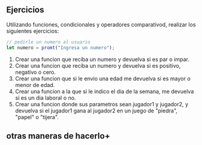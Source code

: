 ## Ejercicios

Utilizando funciones, condicionales y operadores comparativod, realizar los siguientes ejercicios: 

```js
// pedirle un numero al usuario 
let numero = promt("Ingresa un numero");
```



1. Crear una funcion que reciba un numero y devuelva si es par o impar.
2. Crear una funcion que reciba un numero y devuelva si es positivo, negativo o cero.
3. Crear una funcion que si le envio una edad me devuelva si es mayor o menor de edad.
4. Crear una funcion a la que si le indico el dia de la semana, me devuelva si es un dia laboral o no.
5. Crear una funcion donde sus parametros sean jugador1 y jugador2, y devuelva si el jugador1 gana al jugador2 en un juego de "piedra", "papel" o "tijera".





## otras maneras de hacerlo+
<script>
    // Ejercicio 1 - Par o impar
    // Ejercicio 2 - Negativo, positivo o cero
    function verificarNumero(numero) {
        if (numero > 0) {
            return "El numero " + numero + " es positivo";
        } else if (numero < 0) {
            return "El numero " + numero + "es negativo";
        } else {
            return "El numero es cero"
        }
        }

    const esPositivoONegativo = document.querySelector("#ej2");
    esPositivoONegativo.addEventListener("click", () => {
        // Pedirle un numero al usuario
        let numero = prompt("Ingresa un numero");
        if (isNaN(numero)) {
            alert("Por favor, ingresa un numero valido.");
        } else {
            let resultado = verificarNumero(numero); // Aqullamamos a la función correcta
            console.log(resultado);
            alert(resultado);
        }
    });

    // Ejercicio 3 - Mayor o menor de edad
    function mayorOMenorEdad(numero) {
        if (numero >= 18) {
            return "Es mayor de edad";
        } else (numero < 18) {
            return "Es menor de edad";
        }
    }

    const mayorOMenorEdad = document.querySelector("#ej3");
    mayorOMenorEdad.addEventListener("click", () => {

    });

    // Ejercicio 4 - Dia de la semana laboral o no
    function diaSemana(dia) {
        dia = dia.trim().toLowerCase(); 
        const lunes = "lunes";
        const martes = "martes";
        const miercoles = "miercoles";
        const jueves = "jueves";
        const viernes = "viernes";
        const sabado = "sabado";
        const domingo = "domingo";

        let mensaje = "Laborable"; 
        // if (dia == lunes || dia == martes || dia == miercoles || dia == jueves || dia == viernes) {
        //     mensaje = "Laborable";
        // }
        if (dia == sabado || dia == domingo) { mensaje = "NO Laborable";}
        
        return mensaje;
    };

    btnEj4.addEventListener("click", () => {
        let dia = prompt("Día de la semana");

        let resultado = diaSemana(dia);
        console.log(resultado);
    });

    // Ejercicio 5 - "piedra", "papel" o "tijera"
    function PiedraPapel(jugador1, jugador2) {
        const = piedra = "piedra";
        const = papel = "papel";
        const = tijera = "tijera";
        let mensaje = "";


    // if (jugador1 == piedra && jugador2 == piedra, jugador1 == papel && jugador2 == //papel, jugador1 == tijera && jugador2 == tijera) { mensaje = "Empate";}

    // if (jugador1 == piedra %% jugador2 == papel) || (jugador1 == tijera %% jugador2 //== piedra) || (jugador1 == papel %% jugador2 == tijera) 
    // { mensaje = "Gana jugador 2;
    // } else {mensaje = "Gana jugador 1";}



        if (jugador1 == piedra && jugador2 == piedra) { mensaje = "Empate";}
        if (jugador1 == papel && jugador2 == papel) { mensaje = "Empate";}
        if (jugador1 == tijera && jugador2 == tijera) { mensaje = "Empate";}
        if (jugador1 == piedra && jugador2 == papel) { mensaje = "Gana jugador 2";}
        if (jugador1 == papel && jugador2 == piedra) { mensaje = "Gana jugador 1";}
        if (jugador1 == tijera && jugador2 == piedra) { mensaje = "Gana jugador 2";}
        if (jugador1 == piedra && jugador2 == tijera) { mensaje = "Gana jugador 1";}
        if (jugador1 == papel && jugador2 == tijera) { mensaje = "Gana jugador 2";}
        if (jugador1 == tijera && jugador2 == papel) { mensaje = "Gana jugador 1";}


        return mensaje;
    };
</script>